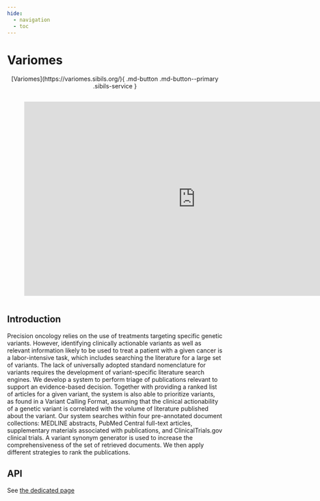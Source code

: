 ```yaml
---
hide:
  - navigation
  - toc
---
```


# Variomes

<p style="text-align: center" markdown>
  [Variomes](https://variomes.sibils.org/){ .md-button .md-button--primary .sibils-service }
</p>

<figure style="margin-bottom: 3em; margin-top: 2em">
    <iframe width="800" height="454" src="https://www.youtube.com/embed/ovhu5U0EKHQ?si=W6HVdTnLuTYbT3KA" title="YouTube video player" frameborder="0" allow="accelerometer; autoplay; clipboard-write; encrypted-media; gyroscope; picture-in-picture; web-share" allowfullscreen></iframe>
    <figcaption></figcaption>
</figure>

## Introduction

Precision oncology relies on the use of treatments targeting specific genetic variants. However, identifying clinically actionable variants as well as relevant information likely to be used to treat a patient with a given cancer is a labor-intensive task, which includes searching the literature for a large set of variants. The lack of universally adopted standard nomenclature for variants requires the development of variant-specific literature search engines. We develop a system to perform triage of publications relevant to support an evidence-based decision. Together with providing a ranked list of articles for a given variant, the system is also able to prioritize variants, as found in a Variant Calling Format, assuming that the clinical actionability of a genetic variant is correlated with the volume of literature published about the variant. Our system searches within four pre-annotated document collections: MEDLINE abstracts, PubMed Central full-text articles, supplementary materials associated with publications, and ClinicalTrials.gov clinical trials. A variant synonym generator is used to increase the comprehensiveness of the set of retrieved documents. We then apply different strategies to rank the publications.

## API

See [the dedicated page](https://variomes.sibils.org/apis)
